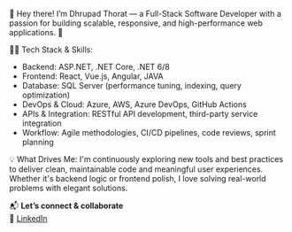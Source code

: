 👋 Hey there! I’m Dhrupad Thorat — a Full-Stack Software Developer with a passion for building scalable, responsive, and high-performance web applications. 🚀

👨‍💻 Tech Stack & Skills:
- Backend: ASP.NET, .NET Core, .NET 6/8  
- Frontend: React, Vue.js, Angular, JAVA
- Database: SQL Server (performance tuning, indexing, query optimization)  
- DevOps & Cloud: Azure, AWS, Azure DevOps, GitHub Actions  
- APIs & Integration: RESTful API development, third-party service integration  
- Workflow: Agile methodologies, CI/CD pipelines, code reviews, sprint planning  

 💡 What Drives Me:
I'm continuously exploring new tools and best practices to deliver clean, maintainable code and meaningful user experiences. Whether it's backend logic or frontend polish, I love solving real-world problems with elegant solutions.


📬 **Let’s connect & collaborate**  
🔗 [LinkedIn](https://www.linkedin.com/public-profile/settings?trk=d_flagship3_profile_self_view_public_profile&lipi=urn%3Ali%3Apage%3Ad_flagship3_profile_self_edit_top_card%3B70nm1vMRRyqXPBRuBxfrTQ%3D%3D)
